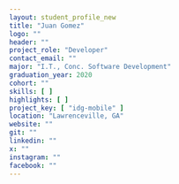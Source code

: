 ```yaml
---
layout: student_profile_new
title: "Juan Gomez"
logo: ""
header: ""
project_role: "Developer"
contact_email: ""
major: "I.T., Conc. Software Development"
graduation_year: 2020
cohort: ""
skills: [ ]
highlights: [ ]
project_key: [ "idg-mobile" ]
location: "Lawrenceville, GA"
website: ""
git: ""
linkedin: ""
x: ""
instagram: ""
facebook: ""
---
```

